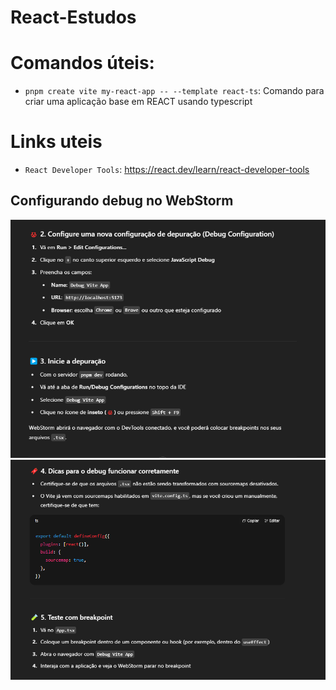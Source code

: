 # React-Estudos

# Comandos úteis:

* `pnpm create vite my-react-app -- --template react-ts`: Comando para criar uma aplicação base em REACT usando typescript


# Links uteis

* `React Developer Tools`: https://react.dev/learn/react-developer-tools


## Configurando debug no WebStorm

![Configurando_debug_no_WebStorm_1.png](imgs/Configurando_debug_no_WebStorm_1.png)
![Configurando_debug_no_WebStorm_2.png](imgs/Configurando_debug_no_WebStorm_2.png)